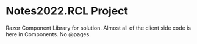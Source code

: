 # Notes2022.RCL Project

Razor Component Library for solution.  Almost all of the client side code is here in Components.  No @pages.
